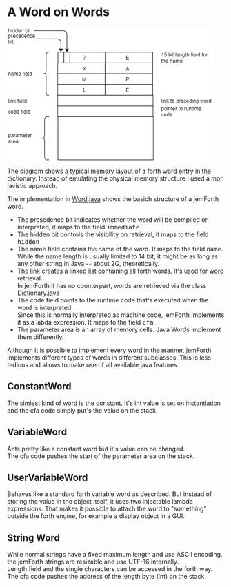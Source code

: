 # A Word on Words #

![word layout](word.png)

The diagram shows a typical memory layout of a forth word entry in the dictionary.
Instead of emulating the physical memory structure I used a mor javistic approach.

The implementation in
[Word.java](../../src/main/java/io/github/mletkin/jemforth/engine/Word.java)
shows the basich structure of a jemForth word. 

- The presedence bit indicates whether the word will be compiled or interpreted,
it maps to the field <tt>immediate</tt>
- The hidden bit controls the visibility on retrieval, it maps to the field <tt>hidden</tt>
- The name field contains the name of the word. It maps to the field <tt>name</tt>.<br>
While the name length is usually limited to 14 bit, it might be as long as any other
string in Java -- about 2G, theoretically.
- The link creates a linked list containing all forth words. It's used for word retrieval.<br>
In jemForth it has no counterpart, words are retrieved via the class 
[Dictionary.java](../../src/main/java/io/github/mletkin/jemforth/engine/Dictionary.java)
- The code field points to the runtime code that's executed when the word is interpreted.<br>
Since this is normally interpreted as machine code, jemForth implements it as a labda expression.
It maps to the field <tt>cfa</tt>.
- The parameter area is an array of memory cells. Java Words implement them differently.

Although it is possible to implement every word in the manner, jemForth implements different
types of words in different subclasses. This is less tedious and allows to make use of all
available java features. 

## ConstantWord ##
The simlest kind of word is the constant. It's int value is set on instantiation and the
cfa code simply put's the value on the stack.

## VariableWord ##
Acts pretty like a constant word but it's value can be changed.<br>
The cfa code pushes the start of the parameter area on the stack.

## UserVariableWord ##
Behaves like a standard forth variable word as described. But instead of storing the
value in the object itself, it uses two injectable lambda expressions. That makes it 
possible to attach the word to "something" outside the forth engine, for example a display
object in a GUI.

## String Word ##
While normal strings have a fixed maximum length and use ASCII encoding,
the jemForth strings are resizable and use UTF-16 internally.<br>
Length field and the single characters can be accessed in the forth way.<br>
The cfa code pushes the address of the length byte (int) on the stack.









